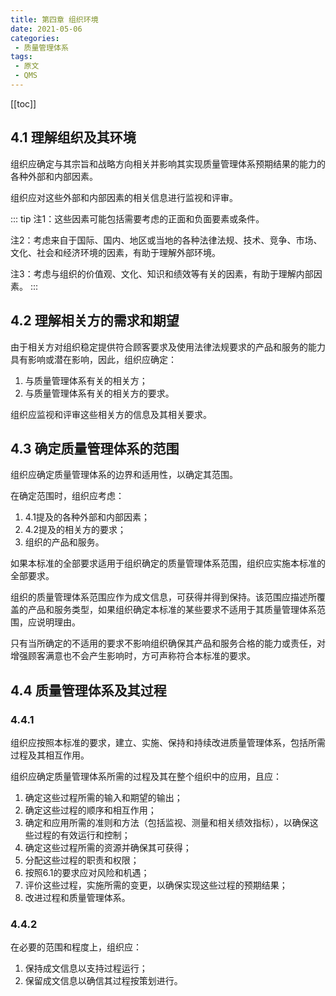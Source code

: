 ```yaml
---
title: 第四章 组织环境
date: 2021-05-06
categories:
 - 质量管理体系
tags:
 - 原文
 - QMS
---
```

[[toc]]
## 4.1 理解组织及其环境

组织应确定与其宗旨和战略方向相关并影响其实现质量管理体系预期结果的能力的各种外部和内部因素。

组织应对这些外部和内部因素的相关信息进行监视和评审。

::: tip
注1：这些因素可能包括需要考虑的正面和负面要素或条件。

注2：考虑来自于国际、国内、地区或当地的各种法律法规、技术、竞争、市场、文化、社会和经济环境的因素，有助于理解外部环境。

注3：考虑与组织的价值观、文化、知识和绩效等有关的因素，有助于理解内部因素。
:::

## 4.2 理解相关方的需求和期望

由于相关方对组织稳定提供符合顾客要求及使用法律法规要求的产品和服务的能力具有影响或潜在影响，因此，组织应确定：

1. 与质量管理体系有关的相关方；
2. 与质量管理体系有关的相关方的要求。

组织应监视和评审这些相关方的信息及其相关要求。

## 4.3 确定质量管理体系的范围

组织应确定质量管理体系的边界和适用性，以确定其范围。

在确定范围时，组织应考虑：

1. 4.1提及的各种外部和内部因素；
2. 4.2提及的相关方的要求；
3. 组织的产品和服务。

如果本标准的全部要求适用于组织确定的质量管理体系范围，组织应实施本标准的全部要求。

组织的质量管理体系范围应作为成文信息，可获得并得到保持。该范围应描述所覆盖的产品和服务类型，如果组织确定本标准的某些要求不适用于其质量管理体系范围，应说明理由。

只有当所确定的不适用的要求不影响组织确保其产品和服务合格的能力或责任，对增强顾客满意也不会产生影响时，方可声称符合本标准的要求。

## 4.4 质量管理体系及其过程

### 4.4.1 

组织应按照本标准的要求，建立、实施、保持和持续改进质量管理体系，包括所需过程及其相互作用。

组织应确定质量管理体系所需的过程及其在整个组织中的应用，且应：

1. 确定这些过程所需的输入和期望的输出；
2. 确定这些过程的顺序和相互作用；
3. 确定和应用所需的准则和方法（包括监视、测量和相关绩效指标），以确保这些过程的有效运行和控制；
4. 确定这些过程所需的资源并确保其可获得；
5. 分配这些过程的职责和权限；
6. 按照6.1的要求应对风险和机遇；
7. 评价这些过程，实施所需的变更，以确保实现这些过程的预期结果；
8. 改进过程和质量管理体系。

### 4.4.2

在必要的范围和程度上，组织应：

1. 保持成文信息以支持过程运行；
2. 保留成文信息以确信其过程按策划进行。